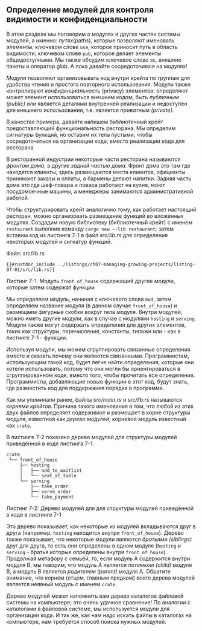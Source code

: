 ## Определение модулей для контроля видимости и конфиденциальности

В этом разделе мы поговорим о модулях и других частях системы модулей, а именно: *путях*(paths), которые позволяют именовать элементы; ключевом слове `use`, которое приносит путь в область видимости; ключевом слове `pub`, которое делает элементы общедоступными. Мы также обсудим ключевое слово `as`, внешние пакеты и оператор glob. А пока давайте сосредоточимся на модулях!

*Модули* позволяют организовывать код внутри крейта по группам для удобства чтения и простого повторного использования. Модули также контролируют *конфиденциальность* (privacy) элементов: определяют может элемент использоваться внешним кодом, быть *публичным (public)* или является деталями внутренней реализации и недоступен для внешнего использования, т.е. является *приватным (private)*.

В качестве примера, давайте напишем библиотечный крейт предоставляющий функциональность ресторана. Мы определим сигнатуры функций, но оставим их тела пустыми, чтобы сосредоточиться на организации кода, вместо реализации кода для ресторана.

В ресторанной индустрии некоторые части ресторана называются *фронтом дома*, а другие *задней частью дома*. Фронт дома это там где находятся клиенты; здесь размещаются места клиентов, официанты принимают заказы и оплаты, а бармены делают напитки. Задняя часть дома это где шеф-повара и повара работают на кухне, моют посудомоечные машины, а менеджеры занимаются административной работой.

Чтобы структурировать крейт аналогично тому, как работает настоящий ресторан, можно организовать размещение функций во вложенных модулях. Создадим новую библиотеку (библиотечный крейт) с именем `restaurant` выполнив команду `cargo new --lib restaurant`; затем вставим код из листинга 7-1 в файл *src/lib.rs* для определения некоторых модулей и сигнатур функций.

<span class="filename">Файл: src/lib.rs</span>

```rust,noplayground
{{#rustdoc_include ../listings/ch07-managing-growing-projects/listing-07-01/src/lib.rs}}
```

<span class="caption">Листинг 7-1. Модуль <code>front_of_house</code> содержащий другие модули, которые затем содержат функции</span>

Мы определяем модуль, начиная с ключевого слова `mod`, затем определяем название модуля (в данном случае `front_of_house`) и размещаем фигурные скобки вокруг тела модуля. Внутри модулей, можно иметь другие модули, как в случае с модулями `hosting` и `serving`. Модули также могут содержать определения для других элементов, таких как структуры, перечисления, константы, типажи или - как в листинге 7-1 - функции.

Используя модули, мы можем сгруппировать связанные определения вместе и сказать почему они являются связанными. Программистам, использующим такой код, будет легче найти определения, которые они хотели использовать, потому что они могли бы ориентироваться в сгруппированном коде, вместо того, чтобы прочитать все определения. Программисты, добавляющие новые функции в этот код, будут знать, где разместить код для поддержания порядка в программе.

Как мы упоминали ранее, файлы *src/main.rs* и *src/lib.rs* называются *корнями крейтов*. Причина такого именования в том, что любой из этих двух файлов определяет содержимое и размещает в корне структуры модуля, известной как *дерево модулей*, корневой модуль известный как `crate`.

В листинге 7-2 показано дерево модулей для структуры модулей приведённой в коде листинга 7-1.

```text
crate
 └── front_of_house
     ├── hosting
     │   ├── add_to_waitlist
     │   └── seat_at_table
     └── serving
         ├── take_order
         ├── serve_order
         └── take_payment
```

<span class="caption">Листинг 7-2: Дерево модулей для для структуры модулей приведённой в коде в листинге 7-1</span>

Это дерево показывает, как некоторые из модулей вкладываются друг в друга (например, `hosting` находится внутри `front_of_house`). Дерево также показывает, что некоторые модули являются *братьями (siblings)* друг для друга, то есть они определены в одном модуле (`hosting` и `serving` - братья которые определены внутри `front_of_house`). Продолжая метафору с семьёй, то, если модуль A содержится внутри модуля B, мы говорим, что модуль A является *потомком (child)* модуля B, а модуль B является *родителем (parent)* модуля A. Обратите внимание, что корнем (отцом, главным предком) всего дерева модулей является неявный модуль с именем `crate`.

Дерево модулей может напомнить вам дерево каталогов файловой системы на компьютере; это очень удачное сравнение! По аналогии с каталогами в файловой системе, мы используется модули для организации кода. И так же, как нам надо искать файлы в каталогах на компьютере, нам требуется способ поиска нужных модулей.
